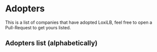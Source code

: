 # Adopters

This is a list of companies that have adopted LoxiLB, feel free to open a Pull-Request to get yours listed.

## Adopters list (alphabetically)
